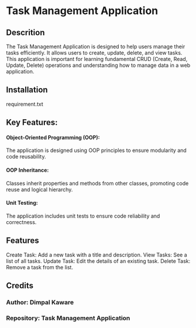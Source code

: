 # Task Management Application

<h2>Descrition</h2>
The Task Management Application is designed to help users manage their tasks efficiently. It allows users to create, update, delete, and view tasks. This application is important for learning fundamental CRUD (Create, Read, Update, Delete) operations and understanding how to manage data in a web application.

<h2> Installation </h2>
requirement.txt

<h2> Key Features:</h2>
<h4>Object-Oriented Programming (OOP):</h4> The application is designed using OOP principles to ensure modularity and code reusability.
<h4>OOP Inheritance:</h4> Classes inherit properties and methods from other classes, promoting code reuse and logical hierarchy.
<h4>Unit Testing:</h4> The application includes unit tests to ensure code reliability and correctness.

<h2> Features</h2>
Create Task: Add a new task with a title and description.
View Tasks: See a list of all tasks.
Update Task: Edit the details of an existing task.
Delete Task: Remove a task from the list.

<h2>Credits</h2>
<h3> Author: Dimpal Kaware </h3>
<h3>Repository: Task Management Application </h3>
